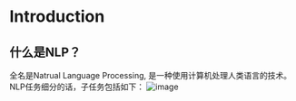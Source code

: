 # Introduction

## 什么是NLP？
全名是Natrual Language Processing, 是一种使用计算机处理人类语言的技术。NLP任务细分的话，子任务包括如下：
![image](https://user-images.githubusercontent.com/91317386/158270949-54b3cb49-16da-4f33-8d3d-a4f99e91b488.png)
